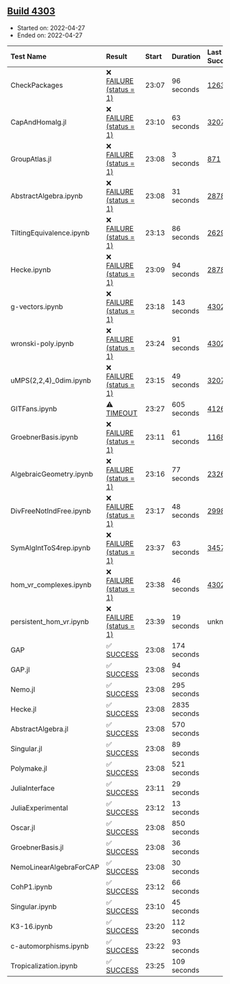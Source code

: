 ## [Build 4303](https://oscarci.mathematik.uni-kl.de/job/oscar-stable/4303/)

* Started on: 2022-04-27
* Ended on: 2022-04-27

| Test Name    | Result | Start | Duration | Last Success | First Failure |
|:-------------|:-------|:------|:---------|:-------------|:--------------|
| CheckPackages | ❌ [FAILURE (status = 1)](https://oscarci.mathematik.uni-kl.de/job/oscar-stable/4303/artifact/logs/build-4303/CheckPackages.log) | 23:07 | 96 seconds | [1263](https://oscarci.mathematik.uni-kl.de/job/oscar-stable/1263/) | [1264](https://oscarci.mathematik.uni-kl.de/job/oscar-stable/1264/) |
| CapAndHomalg.jl | ❌ [FAILURE (status = 1)](https://oscarci.mathematik.uni-kl.de/job/oscar-stable/4303/artifact/logs/build-4303/CapAndHomalg.jl.log) | 23:10 | 63 seconds | [3207](https://oscarci.mathematik.uni-kl.de/job/oscar-stable/3207/) | [3208](https://oscarci.mathematik.uni-kl.de/job/oscar-stable/3208/) |
| GroupAtlas.jl | ❌ [FAILURE (status = 1)](https://oscarci.mathematik.uni-kl.de/job/oscar-stable/4303/artifact/logs/build-4303/GroupAtlas.jl.log) | 23:08 | 3 seconds | [871](https://oscarci.mathematik.uni-kl.de/job/oscar-stable/871/) | [872](https://oscarci.mathematik.uni-kl.de/job/oscar-stable/872/) |
| AbstractAlgebra.ipynb | ❌ [FAILURE (status = 1)](https://oscarci.mathematik.uni-kl.de/job/oscar-stable/4303/artifact/logs/build-4303/AbstractAlgebra.ipynb.log) | 23:08 | 31 seconds | [2878](https://oscarci.mathematik.uni-kl.de/job/oscar-stable/2878/) | [2879](https://oscarci.mathematik.uni-kl.de/job/oscar-stable/2879/) |
| TiltingEquivalence.ipynb | ❌ [FAILURE (status = 1)](https://oscarci.mathematik.uni-kl.de/job/oscar-stable/4303/artifact/logs/build-4303/TiltingEquivalence.ipynb.log) | 23:13 | 86 seconds | [2629](https://oscarci.mathematik.uni-kl.de/job/oscar-stable/2629/) | [2630](https://oscarci.mathematik.uni-kl.de/job/oscar-stable/2630/) |
| Hecke.ipynb | ❌ [FAILURE (status = 1)](https://oscarci.mathematik.uni-kl.de/job/oscar-stable/4303/artifact/logs/build-4303/Hecke.ipynb.log) | 23:09 | 94 seconds | [2878](https://oscarci.mathematik.uni-kl.de/job/oscar-stable/2878/) | [2879](https://oscarci.mathematik.uni-kl.de/job/oscar-stable/2879/) |
| g-vectors.ipynb | ❌ [FAILURE (status = 1)](https://oscarci.mathematik.uni-kl.de/job/oscar-stable/4303/artifact/logs/build-4303/g-vectors.ipynb.log) | 23:18 | 143 seconds | [4302](https://oscarci.mathematik.uni-kl.de/job/oscar-stable/4302/) | [4303](https://oscarci.mathematik.uni-kl.de/job/oscar-stable/4303/) |
| wronski-poly.ipynb | ❌ [FAILURE (status = 1)](https://oscarci.mathematik.uni-kl.de/job/oscar-stable/4303/artifact/logs/build-4303/wronski-poly.ipynb.log) | 23:24 | 91 seconds | [4302](https://oscarci.mathematik.uni-kl.de/job/oscar-stable/4302/) | [4303](https://oscarci.mathematik.uni-kl.de/job/oscar-stable/4303/) |
| uMPS(2,2,4)_0dim.ipynb | ❌ [FAILURE (status = 1)](https://oscarci.mathematik.uni-kl.de/job/oscar-stable/4303/artifact/logs/build-4303/uMPS-2-2-4-_0dim.ipynb.log) | 23:15 | 49 seconds | [3207](https://oscarci.mathematik.uni-kl.de/job/oscar-stable/3207/) | [3208](https://oscarci.mathematik.uni-kl.de/job/oscar-stable/3208/) |
| GITFans.ipynb | ⚠ [TIMEOUT](https://oscarci.mathematik.uni-kl.de/job/oscar-stable/4303/artifact/logs/build-4303/GITFans.ipynb.log) | 23:27 | 605 seconds | [4126](https://oscarci.mathematik.uni-kl.de/job/oscar-stable/4126/) | [4127](https://oscarci.mathematik.uni-kl.de/job/oscar-stable/4127/) |
| GroebnerBasis.ipynb | ❌ [FAILURE (status = 1)](https://oscarci.mathematik.uni-kl.de/job/oscar-stable/4303/artifact/logs/build-4303/GroebnerBasis.ipynb.log) | 23:11 | 61 seconds | [1168](https://oscarci.mathematik.uni-kl.de/job/oscar-stable/1168/) | [1169](https://oscarci.mathematik.uni-kl.de/job/oscar-stable/1169/) |
| AlgebraicGeometry.ipynb | ❌ [FAILURE (status = 1)](https://oscarci.mathematik.uni-kl.de/job/oscar-stable/4303/artifact/logs/build-4303/AlgebraicGeometry.ipynb.log) | 23:16 | 77 seconds | [2326](https://oscarci.mathematik.uni-kl.de/job/oscar-stable/2326/) | [2327](https://oscarci.mathematik.uni-kl.de/job/oscar-stable/2327/) |
| DivFreeNotIndFree.ipynb | ❌ [FAILURE (status = 1)](https://oscarci.mathematik.uni-kl.de/job/oscar-stable/4303/artifact/logs/build-4303/DivFreeNotIndFree.ipynb.log) | 23:17 | 48 seconds | [2998](https://oscarci.mathematik.uni-kl.de/job/oscar-stable/2998/) | [2999](https://oscarci.mathematik.uni-kl.de/job/oscar-stable/2999/) |
| SymAlgIntToS4rep.ipynb | ❌ [FAILURE (status = 1)](https://oscarci.mathematik.uni-kl.de/job/oscar-stable/4303/artifact/logs/build-4303/SymAlgIntToS4rep.ipynb.log) | 23:37 | 63 seconds | [3457](https://oscarci.mathematik.uni-kl.de/job/oscar-stable/3457/) | [3458](https://oscarci.mathematik.uni-kl.de/job/oscar-stable/3458/) |
| hom_vr_complexes.ipynb | ❌ [FAILURE (status = 1)](https://oscarci.mathematik.uni-kl.de/job/oscar-stable/4303/artifact/logs/build-4303/hom_vr_complexes.ipynb.log) | 23:38 | 46 seconds | [4302](https://oscarci.mathematik.uni-kl.de/job/oscar-stable/4302/) | [4303](https://oscarci.mathematik.uni-kl.de/job/oscar-stable/4303/) |
| persistent_hom_vr.ipynb | ❌ [FAILURE (status = 1)](https://oscarci.mathematik.uni-kl.de/job/oscar-stable/4303/artifact/logs/build-4303/persistent_hom_vr.ipynb.log) | 23:39 | 19 seconds | unknown | unknown |
| GAP | ✅ [SUCCESS](https://oscarci.mathematik.uni-kl.de/job/oscar-stable/4303/artifact/logs/build-4303/GAP.log) | 23:08 | 174 seconds |  |  |
| GAP.jl | ✅ [SUCCESS](https://oscarci.mathematik.uni-kl.de/job/oscar-stable/4303/artifact/logs/build-4303/GAP.jl.log) | 23:08 | 94 seconds |  |  |
| Nemo.jl | ✅ [SUCCESS](https://oscarci.mathematik.uni-kl.de/job/oscar-stable/4303/artifact/logs/build-4303/Nemo.jl.log) | 23:08 | 295 seconds |  |  |
| Hecke.jl | ✅ [SUCCESS](https://oscarci.mathematik.uni-kl.de/job/oscar-stable/4303/artifact/logs/build-4303/Hecke.jl.log) | 23:08 | 2835 seconds |  |  |
| AbstractAlgebra.jl | ✅ [SUCCESS](https://oscarci.mathematik.uni-kl.de/job/oscar-stable/4303/artifact/logs/build-4303/AbstractAlgebra.jl.log) | 23:08 | 570 seconds |  |  |
| Singular.jl | ✅ [SUCCESS](https://oscarci.mathematik.uni-kl.de/job/oscar-stable/4303/artifact/logs/build-4303/Singular.jl.log) | 23:08 | 89 seconds |  |  |
| Polymake.jl | ✅ [SUCCESS](https://oscarci.mathematik.uni-kl.de/job/oscar-stable/4303/artifact/logs/build-4303/Polymake.jl.log) | 23:08 | 521 seconds |  |  |
| JuliaInterface | ✅ [SUCCESS](https://oscarci.mathematik.uni-kl.de/job/oscar-stable/4303/artifact/logs/build-4303/JuliaInterface.log) | 23:11 | 29 seconds |  |  |
| JuliaExperimental | ✅ [SUCCESS](https://oscarci.mathematik.uni-kl.de/job/oscar-stable/4303/artifact/logs/build-4303/JuliaExperimental.log) | 23:12 | 13 seconds |  |  |
| Oscar.jl | ✅ [SUCCESS](https://oscarci.mathematik.uni-kl.de/job/oscar-stable/4303/artifact/logs/build-4303/Oscar.jl.log) | 23:08 | 850 seconds |  |  |
| GroebnerBasis.jl | ✅ [SUCCESS](https://oscarci.mathematik.uni-kl.de/job/oscar-stable/4303/artifact/logs/build-4303/GroebnerBasis.jl.log) | 23:08 | 36 seconds |  |  |
| NemoLinearAlgebraForCAP | ✅ [SUCCESS](https://oscarci.mathematik.uni-kl.de/job/oscar-stable/4303/artifact/logs/build-4303/NemoLinearAlgebraForCAP.log) | 23:08 | 30 seconds |  |  |
| CohP1.ipynb | ✅ [SUCCESS](https://oscarci.mathematik.uni-kl.de/job/oscar-stable/4303/artifact/logs/build-4303/CohP1.ipynb.log) | 23:12 | 66 seconds |  |  |
| Singular.ipynb | ✅ [SUCCESS](https://oscarci.mathematik.uni-kl.de/job/oscar-stable/4303/artifact/logs/build-4303/Singular.ipynb.log) | 23:10 | 45 seconds |  |  |
| K3-16.ipynb | ✅ [SUCCESS](https://oscarci.mathematik.uni-kl.de/job/oscar-stable/4303/artifact/logs/build-4303/K3-16.ipynb.log) | 23:20 | 112 seconds |  |  |
| c-automorphisms.ipynb | ✅ [SUCCESS](https://oscarci.mathematik.uni-kl.de/job/oscar-stable/4303/artifact/logs/build-4303/c-automorphisms.ipynb.log) | 23:22 | 93 seconds |  |  |
| Tropicalization.ipynb | ✅ [SUCCESS](https://oscarci.mathematik.uni-kl.de/job/oscar-stable/4303/artifact/logs/build-4303/Tropicalization.ipynb.log) | 23:25 | 109 seconds |  |  |
